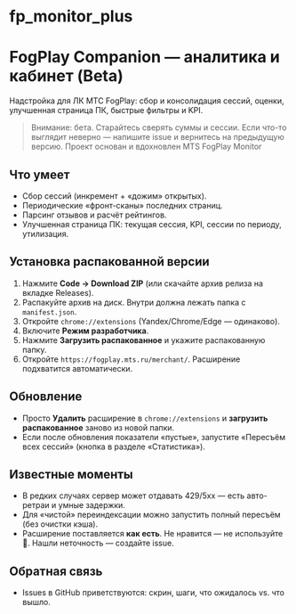 # fp_monitor_plus
# FogPlay Companion — аналитика и кабинет (Beta)

Надстройка для ЛК МТС FogPlay: сбор и консолидация сессий, оценки, улучшенная страница ПК, быстрые фильтры и KPI.

> Внимание: бета. Старайтесь сверять суммы и сессии. Если что-то выглядит неверно — напишите issue и вернитесь на предыдущую версию.
> Проект основан и вдохновлен MTS FogPlay Monitor

## Что умеет
- Сбор сессий (инкремент + «дожим» открытых).
- Периодические «фронт-сканы» последних страниц.
- Парсинг отзывов и расчёт рейтингов.
- Улучшенная страница ПК: текущая сессия, KPI, сессии по периоду, утилизация.

## Установка распакованной версии
1. Нажмите **Code → Download ZIP** (или скачайте архив релиза на вкладке Releases).
2. Распакуйте архив на диск. Внутри должна лежать папка с `manifest.json`.
3. Откройте `chrome://extensions` (Yandex/Chrome/Edge — одинаково).
4. Включите **Режим разработчика**.
5. Нажмите **Загрузить распакованное** и укажите распакованную папку.
6. Откройте `https://fogplay.mts.ru/merchant/`. Расширение подхватится автоматически.

## Обновление
- Просто **Удалить** расширение в `chrome://extensions` и **загрузить распакованное** заново из новой папки.
- Если после обновления показатели «пустые», запустите «Пересъём всех сессий» (кнопка в разделе «Статистика»).

## Известные моменты
- В редких случаях сервер может отдавать 429/5xx — есть авто-ретраи и умные задержки.
- Для «чистой» переиндексации можно запустить полный пересъём (без очистки кэша).
- Расширение поставляется **как есть**. Не нравится — не используйте 🙂. Нашли неточность — создайте issue.

## Обратная связь
- Issues в GitHub приветствуются: скрин, шаги, что ожидалось vs. что вышло.
